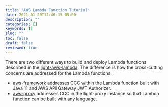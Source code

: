 ```yaml
---
title: "AWS Lambda Function Tutorial"
date: 2021-01-20T12:46:15-05:00
description: ""
categories: []
keywords: []
slug: ""
toc: false
draft: false
reviewed: true
---
```


There are two different ways to build and deploy Lambda functions described in the [light-aws-lambda][]. The difference is how the cross-cutting concerns are addressed for the Lambda functions. 

* [aws-framework](/tutorial/aws-lambda/lambda-framework/) addresses CCC within the Lambda function built with Java 11 and AWS API Gateway JWT Authorizer.
* [aws-proxy](/tutorial/aws-lambda/lambda-proxy/) addresses CCC in the light-proxy instance so that Lambda function can be built with any language. 

[light-aws-lambda]: /style/light-aws-lambda/
